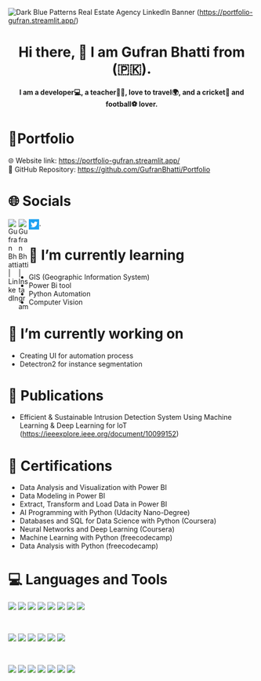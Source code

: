 ![Dark Blue Patterns Real Estate Agency LinkedIn Banner](https://github.com/user-attachments/assets/98881cd5-abba-4c94-acca-5bf555c080fe)
(https://portfolio-gufran.streamlit.app/)
<h1 align="center">
  Hi there, 👋 I am Gufran Bhatti from (🇵🇰).
</h1>
<h4 align = "center">
I am a developer💻, a teacher👨‍🏫, love to travel🌍, and a cricket🏏 and football⚽ lover.
</h4> 

# 👀Portfolio
🌐 Website link: https://portfolio-gufran.streamlit.app/  
🔗 GitHub Repository: https://github.com/GufranBhatti/Portfolio

# 🌐 Socials
<a href="https://www.linkedin.com/in/gufran-bhatti-80568822a/"><img align="left" src="https://raw.githubusercontent.com/yushi1007/yushi1007/main/images/linkedin.svg" alt="Gufran Bhatti | LinkedIn" width="21px"/></a>
<a href="https://www.instagram.com/gufran_bhatti/"><img align="left" src="https://raw.githubusercontent.com/yushi1007/yushi1007/main/images/instagram.svg" alt="Gufran Bhatti | Instagram" width="21px"/></a>
<a href="https://twitter.com/GufranBhatti"><img align="left" src="https://github.com/edent/SuperTinyIcons/blob/master/images/svg/twitter.svg"  width="21px"/></a>
.  
# 🌱 I’m currently learning 
* GIS (Geographic Information System)
* Power Bi tool
* Python Automation
* Computer Vision

# 🔭 I’m currently working on
* Creating UI for automation process
* Detectron2 for instance segmentation

# 📃 Publications
* Efficient & Sustainable Intrusion Detection System Using Machine Learning & Deep Learning for IoT (https://ieeexplore.ieee.org/document/10099152)

# 🧾 Certifications
* Data Analysis and Visualization with Power BI
* Data Modeling in Power BI
* Extract, Transform and Load Data in Power BI
* AI Programming with Python (Udacity Nano-Degree)
* Databases and SQL for Data Science with Python (Coursera)
* Neural Networks and Deep Learning (Coursera)
* Machine Learning with Python (freecodecamp)
* Data Analysis with Python (freecodecamp)

# 💻 Languages and Tools
![](https://img.shields.io/badge/Code-Python-informational?style=flat&logo=python&color=61DAFB)
![](https://img.shields.io/badge/Lib-Tensorflow-informational?style=flat&logo=Tensorflow&color=E34F26)
![](https://img.shields.io/badge/Lib-ScikitLearn-informational?style=flat&logo=ScikitLearn&color=E34F26)
![](https://img.shields.io/badge/Lib-Streamlit-informational?style=flat&logo=Streamlit&color=E34F26)
![](https://img.shields.io/badge/Lib-Pandas-informational?style=flat&logo=Pandas&color=E34F26)
![](https://img.shields.io/badge/Code-SQL-informational?style=flat&logo=SQL&color=764ABC)
![](https://img.shields.io/badge/Code-Java-informational?style=flat&logo=Java&color=F7DF1E)
![](https://img.shields.io/badge/Code-CSharp-informational?style=flat&logo=CSharp&color=CC342D)

</br>

![](https://img.shields.io/badge/IDE-JupyterNotebook-informational?style=flat&logo=JupyterNotebook&color=CC0000)
![](https://img.shields.io/badge/IDE-DataSpell-informational?style=flat&logo=DataSpell&color=336791)
![](https://img.shields.io/badge/IDE-VisualStudio-informational?style=flat&logo=VisualStudio&color=7952B3)
![](https://img.shields.io/badge/IDE-VisualStudioCode-informational?style=flat&logo=VisualStudioCode&color=1572B6)
![](https://img.shields.io/badge/IDE-intelliJ-informational?style=flat&logo=intelliJ&color=DB7093)
![](https://img.shields.io/badge/IDE-Pycharm-informational?style=flat&logo=Pycharm&color=003B57)


</br>


![](https://img.shields.io/badge/Tool-PowerBi-informational?style=flat&logo=PowerBi&color=CB3837)
![](https://img.shields.io/badge/Tool-GitExtensions-informational?style=flat&logo=GitExtensions&color=CB3837)
![](https://img.shields.io/badge/Tool-Zotero-informational?style=flat&logo=Zotero&color=CB3837)
![](https://img.shields.io/badge/Tool-Canva-informational?style=flat&logo=Canva&color=CB3837)
![](https://img.shields.io/badge/Tool-ArcGIS-informational?style=flat&logo=ArcGIS&color=CB3837)
![](https://img.shields.io/badge/Tool-ArcMap-informational?style=flat&logo=ArcMap&color=CB3837)
![](https://img.shields.io/badge/Tool-GlobalMapper-informational?style=flat&logo=GlobalMapper&color=CB3837)


<!--
**GufranBhatti/GufranBhatti** is a ✨ _special_ ✨ repository because its `README.md` (this file) appears on your GitHub profile.

Here are some ideas to get you started:

- 🔭 I’m currently working on ...
- 🌱 I’m currently learning ...
- 👯 I’m looking to collaborate on ...
- 🤔 I’m looking for help with ...
- 💬 Ask me about ...
- 📫 How to reach me: ...
- 😄 Pronouns: ...
- ⚡ Fun fact: ...
-->
